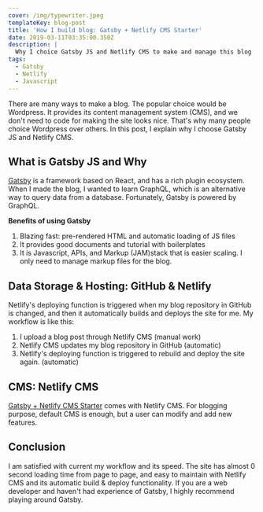 ```yaml
---
cover: /img/typewriter.jpeg
templateKey: blog-post
title: 'How I build blog: Gatsby + Netlify CMS Starter'
date: 2019-03-11T03:35:00.350Z
description: |
  Why I choice Gatsby JS and Netlify CMS to make and manage this blog
tags:
  - Gatsby
  - Netlify
  - Javascript
---
```

There are many ways to make a blog. The popular choice would be Wordpress. It provides its content management system (CMS), and we don't need to code for making the site looks nice. That's why many people choice Wordpress over others.
In this post, I explain why I choose Gatsby JS and Netlify CMS.

## What is Gatsby JS and Why

[Gatsby](https://www.gatsbyjs.org/) is a framework based on React, and has a rich plugin ecosystem. When I made the blog, I wanted to learn GraphQL, which is an alternative way to query data from a database. Fortunately, Gatsby is powered by GraphQL.

**Benefits of using Gatsby**

1. Blazing fast: pre-rendered HTML and automatic loading of JS files
2. It provides good documents and tutorial with boilerplates 
3. It is Javascript, APIs, and Markup (JAM)stack that is easier scaling. I only need to manage markup files for the blog. 

## Data Storage & Hosting: GitHub & Netlify

Netlify's deploying function is triggered when my blog repository in GitHub is changed, and then it automatically builds and deploys the site for me. 
My workflow is like this: 

1. I upload a blog post through Netlify CMS (manual work)
2. Netlify CMS updates my blog repository in GitHub (automatic)
3. Netlify's deploying function is triggered to rebuild and deploy the site again. (automatic)

## CMS: Netlify CMS


[Gatsby + Netlify CMS Starter](https://github.com/netlify-templates/gatsby-starter-netlify-cms) comes with Netlify CMS. For blogging purpose, default CMS is enough, but a user can modify and add new features.

## Conclusion

I am satisfied with current my workflow and its speed. The site has almost 0 second loading time from page to page, and easy to maintain with Netlify CMS and its automatic build & deploy functionality. If you are a web developer and haven't had experience of Gatsby, I highly recommend playing around Gatsby.
